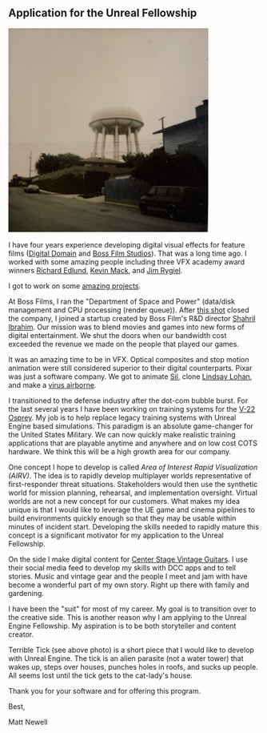 ## Application for the Unreal Fellowship

![Terrible Tick, Redondo Beach California, 1997](/media/Tick-low.png)

I have four years experience developing digital visual effects for feature films ([Digital Domain](http://www.digitaldomain.com) and [Boss Film Studios](http://www.vfxhq.com/houses/boss.html)). That was a long time ago. I worked with some amazing people including three VFX academy award winners [Richard Edlund](https://www.imdb.com/name/nm0249430/?ref_=fn_al_nm_1), [Kevin Mack](https://www.imdb.com/name/nm0533034/?ref_=fn_al_nm_2), and [Jim Rygiel](https://www.imdb.com/name/nm0753277/?ref_=fn_al_nm_1). 

I got to work on some [amazing projects](https://www.imdb.com/name/nm0627816/#visual_effects).

At Boss Films, I ran the "Department of Space and Power" (data/disk management and CPU processing (render queue)). After [this shot](https://www.youtube.com/watch?v=lAXO8qwlrQ8) closed the company, I joined a startup created by Boss Film's R&D director [Shahril Ibrahim](https://www.imdb.com/name/nm0406567/?ref_=fn_al_nm_1). Our mission was to blend movies and games into new forms of digital entertainment.  We shut the doors when our bandwidth cost exceeded the revenue we made on the people that played our games.

It was an amazing time to be in VFX. Optical composites and stop motion animation were still considered superior to their digital counterparts. Pixar was just a software company. We got to animate [Sil](https://beforesandafters.com/2020/07/13/when-motion-capture-puppets-were-all-the-rage/), clone [Lindsay Lohan](https://apicms.thestar.com.my/uploads/images/2020/07/21/789312.jpg), and make a [virus airborne](https://www.youtube.com/watch?v=Wy-w1-g7OvY).

I transitioned to the defense industry after the dot-com bubble burst. For the last several years I have been working on training systems for the [V-22 Osprey](https://www.raytheonintelligenceandspace.com/capabilities/products/v-22). My job is to help replace legacy training systems with Unreal Engine based simulations. This paradigm is an absolute game-changer for the United States Military. We can now quickly make realistic training applications that are playable anytime and anywhere and on low cost COTS hardware. We think this will be a high growth area for our company. 

One concept I hope to develop is called *Area of Interest Rapid Visualization (AIRV)*. The idea is to rapidly develop multiplayer worlds representative of first-responder threat situations. Stakeholders would then use the synthetic world for mission planning, rehearsal, and implementation oversight. Virtual worlds are not a new concept for our customers. What makes my idea unique is that I would like to leverage the UE game and cinema pipelines to build environments quickly enough so that they may be usable within minutes of incident start. Developing the skills needed to rapidly mature this concept is a significant motivator for my application to the Unreal Fellowship.

On the side I make digital content for [Center Stage Vintage Guitars](https://www.instagram.com/centerstagevintageguitars/). I use their social media feed to develop my skills with DCC apps and to tell stories. Music and vintage gear and the people I meet and jam with have become a wonderful part of my own story. Right up there with family and gardening.

I have been the "suit" for most of my career. My goal is to transition over to the creative side. This is another reason why I am applying to the Unreal Engine Fellowship. My aspiration is to be both storyteller and content creator. 

Terrible Tick (see above photo) is a short piece that I would like to develop with Unreal Engine. The tick is an alien parasite (not a water tower) that wakes up, steps over houses, punches holes in roofs, and sucks up people. All seems lost until the tick gets to the cat-lady's house.   

Thank you for your software and for offering this program. 

Best,

Matt Newell

  
   
